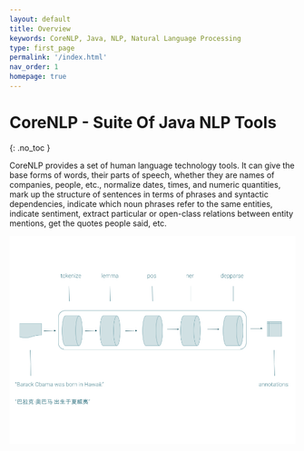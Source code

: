 ```yaml
---
layout: default
title: Overview
keywords: CoreNLP, Java, NLP, Natural Language Processing
type: first_page
permalink: '/index.html'
nav_order: 1
homepage: true
---
```


# CoreNLP - Suite Of Java NLP Tools
{: .no_toc }

CoreNLP provides a set of human language technology tools. It can give the base forms of words, their parts of speech, whether they are names of companies, people, etc., normalize dates, times, and numeric quantities, mark up the structure of sentences in terms of phrases and syntactic dependencies, indicate which noun phrases refer to the same entities, indicate sentiment, extract particular or open-class relations between entity mentions, get the quotes people said, etc.

<p align="center">
   <img src="assets/images/pipeline.png">
</p>
